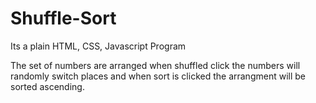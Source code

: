 # Shuffle-Sort

Its a plain HTML, CSS, Javascript Program

The set of numbers are arranged when shuffled click the numbers will randomly switch places and when sort is clicked the arrangment will be sorted ascending.
